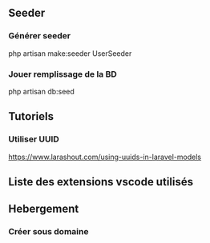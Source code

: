 ## Seeder

### Générer seeder

php artisan make:seeder UserSeeder

### Jouer remplissage de la BD

php artisan db:seed

## Tutoriels

### Utiliser UUID

https://www.larashout.com/using-uuids-in-laravel-models

## Liste des extensions vscode utilisés

## Hebergement

### Créer sous domaine
